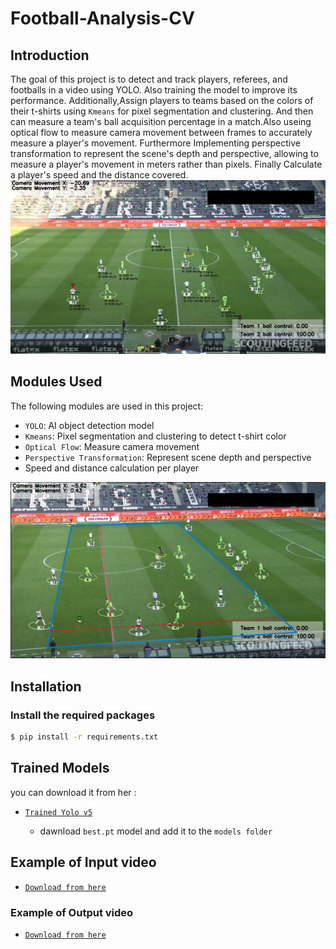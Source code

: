 # Football-Analysis-CV

## Introduction
The goal of this project is to detect and track players, referees, and footballs in a video using YOLO. Also training the model to improve its performance. Additionally,Assign players to teams based on the colors of their t-shirts using `Kmeans` for pixel segmentation and clustering. And then can measure a team's ball acquisition percentage in a match.Also useing optical flow to measure camera movement between frames to accurately measure a player's movement. Furthermore Implementing perspective transformation to represent the scene's depth and perspective, allowing to measure a player's movement in meters rather than pixels. Finally Calculate a player's speed and the distance covered.
![Alt text](Output_videos/output.png)


## Modules Used
The following modules are used in this project:
- `YOLO`: AI object detection model
- `Kmeans`: Pixel segmentation and clustering to detect t-shirt color
- `Optical Flow`: Measure camera movement
- `Perspective Transformation`: Represent scene depth and perspective
- Speed and distance calculation per player

![Alt text](Input_videos/Court.png)

## Installation

### Install the required packages

```bash
$ pip install -r requirements.txt
```
## Trained Models
you can download it from her :
- [`Trained Yolo v5`](https://drive.google.com/file/d/1DC2kCygbBWUKheQ_9cFziCsYVSRw6axK/view?usp=sharing)

  - dawnload `best.pt` model and add it to the `models folder` 

## Example of Input video 
- [`Download from here`](https://drive.google.com/file/d/1t6agoqggZKx6thamUuPAIdN_1zR9v9S_/view)


### Example of Output video 
- [`Download from here`](https://drive.google.com/file/d/1dPV__Vuu4V7_KknjhG8QxQEDne95KPQZ/view?usp=sharing)



